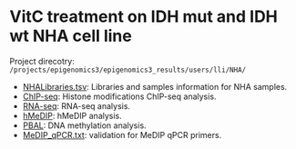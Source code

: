 VitC treatment on IDH mut and IDH wt NHA cell line
========
Project direcotry: `/projects/epigenomics3/epigenomics3_results/users/lli/NHA/`

* [NHALibraries.tsv](./NHALibraries.tsv): Libraries and samples information for NHA samples.          
* [ChIP-seq](./ChIPseq/ChIPseq.md): Histone modifications ChIP-seq analysis.
* [RNA-seq](./RNAseq/RNAseq.md): RNA-seq analysis.
* [hMeDIP](./hMeDIP/hMeDIP.md): hMeDIP analysis.
* [PBAL](./PBAL/PBAL.md): DNA methylation analysis.
* [MeDIP_qPCR.txt](MeDIP_qPCR.txt): validation for MeDIP qPCR primers.
